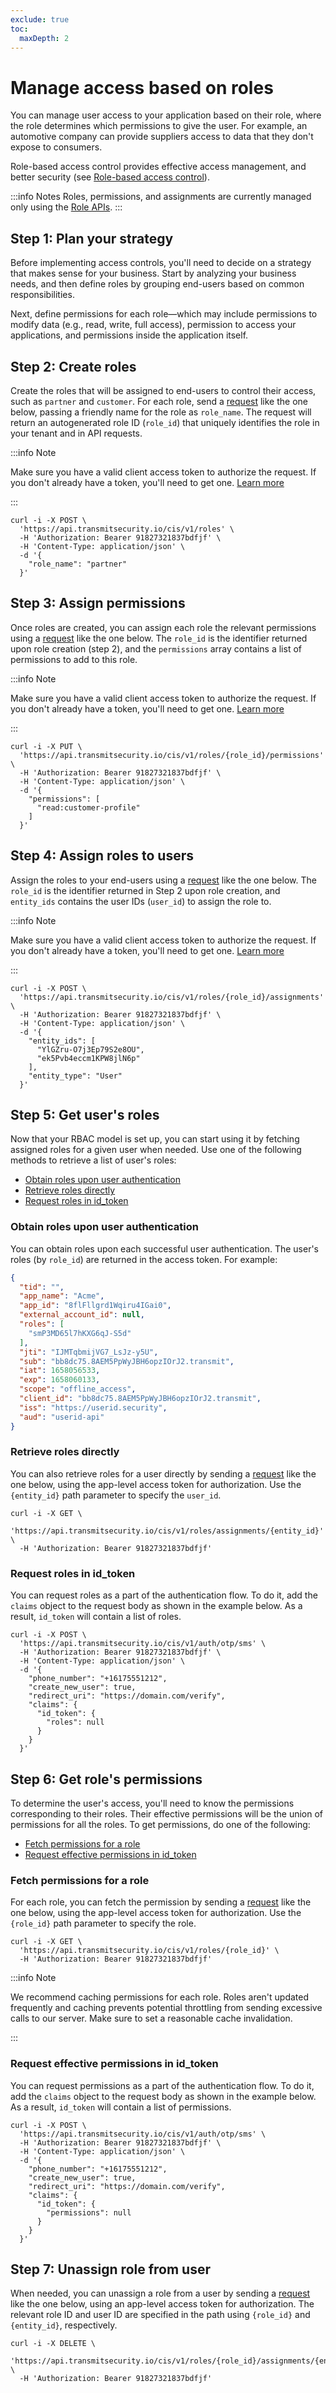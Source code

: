 ```yaml
---
exclude: true
toc:
  maxDepth: 2
---
```

# Manage access based on roles

You can manage user access to your application based on their role, where the role determines which permissions to give the user. For example, an automotive company can provide suppliers access to data that they don't expose to consumers.

Role-based access control provides effective access management, and better security (see [Role-based access control](/guides/user/how_rbac_works.md)).

:::info Notes
Roles, permissions, and assignments are currently managed only using the [Role APIs](/openapi/user/roles/).
:::

## Step 1: Plan your strategy

Before implementing access controls, you'll need to decide on a strategy that makes sense for your business. Start by analyzing your business needs, and then define roles by grouping end-users based on common responsibilities.

Next, define permissions for each role—which may include permissions to modify data (e.g., read, write, full access), permission to access your applications, and permissions inside the application itself.

## Step 2: Create roles

Create the roles that will be assigned to end-users to control their access, such as `partner` and `customer`. For each role, send a [request](/openapi/user/roles/#operation/createRole) like the one below, passing a friendly name for the role as `role_name`. The request will return an autogenerated role ID (`role_id`) that uniquely identifies the role in your tenant and in API requests.

:::info Note

Make sure you have a valid client access token to authorize the request. If you don't already have a token, you'll need to get one. [Learn more](retrieve_client_tokens.md)

:::

```shell
curl -i -X POST \
  'https://api.transmitsecurity.io/cis/v1/roles' \
  -H 'Authorization: Bearer 91827321837bdfjf' \
  -H 'Content-Type: application/json' \
  -d '{
    "role_name": "partner"
  }'
```

## Step 3: Assign permissions
Once roles are created, you can assign each role the relevant permissions using a [request](/openapi/user/roles/#operation/addPermissionsToRole) like the one below. The `role_id` is the identifier returned upon role creation (step 2), and the `permissions` array contains a list of permissions to add to this role.

:::info Note

Make sure you have a valid client access token to authorize the request. If you don't already have a token, you'll need to get one. [Learn more](retrieve_client_tokens.md)

:::

```shell
curl -i -X PUT \
  'https://api.transmitsecurity.io/cis/v1/roles/{role_id}/permissions' \
  -H 'Authorization: Bearer 91827321837bdfjf' \
  -H 'Content-Type: application/json' \
  -d '{
    "permissions": [
      "read:customer-profile"
    ]
  }'
```

## Step 4: Assign roles to users
Assign the roles to your end-users using a [request](/openapi/user/roles/#operation/assignRole) like the one below. The `role_id` is the identifier returned in Step 2 upon role creation, and `entity_ids` contains the user IDs (`user_id`) to assign the role to.

:::info Note

Make sure you have a valid client access token to authorize the request. If you don't already have a token, you'll need to get one. [Learn more](retrieve_client_tokens.md)

:::

```shell
curl -i -X POST \
  'https://api.transmitsecurity.io/cis/v1/roles/{role_id}/assignments' \
  -H 'Authorization: Bearer 91827321837bdfjf' \
  -H 'Content-Type: application/json' \
  -d '{
    "entity_ids": [
      "YlGZru-O7j3Ep79S2e8OU",
      "ek5Pvb4eccm1KPW8jlN6p"
    ],
    "entity_type": "User"
  }'
```

## Step 5: Get user's roles

Now that your RBAC model is set up, you can start using it by fetching assigned roles for a given user when needed. Use one of the following methods to retrieve a list of user's roles:

* [Obtain roles upon user authentication](#obtain-roles-upon-user-authentication)
* [Retrieve roles directly](#retrieve-roles-directly)
* [Request roles in id_token](#request-roles-in-id_token)

### Obtain roles upon user authentication

You can obtain roles upon each successful user authentication. The user's roles (by `role_id`) are returned in the access token. For example:

```json
{
  "tid": "",
  "app_name": "Acme",
  "app_id": "8flFllgrd1Wqiru4IGai0",
  "external_account_id": null,
  "roles": [
    "smP3MD65l7hKXG6qJ-S5d"
  ],
  "jti": "IJMTqbmijVG7_LsJz-y5U",
  "sub": "bb8dc75.8AEM5PpWyJBH6opzIOrJ2.transmit",
  "iat": 1658056533,
  "exp": 1658060133,
  "scope": "offline_access",
  "client_id": "bb8dc75.8AEM5PpWyJBH6opzIOrJ2.transmit",
  "iss": "https://userid.security",
  "aud": "userid-api"
}
```

### Retrieve roles directly

You can also retrieve roles for a user directly by sending a [request](/openapi/user/roles/#operation/getEntityRoles) like the one below, using the app-level access token for authorization. Use the `{entity_id}` path parameter to specify the `user_id`.

```shell
curl -i -X GET \
  'https://api.transmitsecurity.io/cis/v1/roles/assignments/{entity_id}' \
  -H 'Authorization: Bearer 91827321837bdfjf'
```

### Request roles in id_token

You can request roles as a part of the authentication flow. To do it, add the `claims` object to the request body as shown in the example below. As a result, `id_token` will contain a list of roles.

```shell
curl -i -X POST \
  'https://api.transmitsecurity.io/cis/v1/auth/otp/sms' \
  -H 'Authorization: Bearer 91827321837bdfjf' \
  -H 'Content-Type: application/json' \
  -d '{
    "phone_number": "+16175551212",
    "create_new_user": true,
    "redirect_uri": "https://domain.com/verify",
    "claims": {
      "id_token": {
        "roles": null
      }
    }
  }'
```

## Step 6: Get role's permissions
To determine the user's access, you'll need to know the permissions corresponding to their roles. Their effective permissions will be the union of permissions for all the roles. To get permissions, do one of the following:

* [Fetch permissions for a role](#fetch-permissions-for-a-role)
* [Request effective permissions in id_token](#request-effective-permissions-in-id_token)


### Fetch permissions for a role

For each role, you can fetch the permission by sending a [request](/openapi/user/roles/#operation/getRoleById) like the one below, using the app-level access token for authorization. Use the `{role_id}` path parameter to specify the role.

```shell
curl -i -X GET \
  'https://api.transmitsecurity.io/cis/v1/roles/{role_id}' \
  -H 'Authorization: Bearer 91827321837bdfjf'
```
:::info Note

We recommend caching permissions for each role. Roles aren't updated frequently and caching prevents potential throttling from sending excessive calls to our server. Make sure to set a reasonable cache invalidation.

:::

### Request effective permissions in id_token

You can request permissions as a part of the authentication flow. To do it, add the `claims` object to the request body as shown in the example below. As a result, `id_token` will contain a list of permissions.

```shell
curl -i -X POST \
  'https://api.transmitsecurity.io/cis/v1/auth/otp/sms' \
  -H 'Authorization: Bearer 91827321837bdfjf' \
  -H 'Content-Type: application/json' \
  -d '{
    "phone_number": "+16175551212",
    "create_new_user": true,
    "redirect_uri": "https://domain.com/verify",
    "claims": {
      "id_token": {
        "permissions": null
      }
    }
  }'
```

## Step 7: Unassign role from user

When needed, you can unassign a role from a user by sending a [request](/openapi/user/roles/#operation/removeAssignedRole) like the one below, using an app-level access token for authorization. The relevant role ID and user ID are specified in the path using `{role_id}` and `{entity_id}`, respectively.
```shell
curl -i -X DELETE \
  'https://api.transmitsecurity.io/cis/v1/roles/{role_id}/assignments/{entity_id}' \
  -H 'Authorization: Bearer 91827321837bdfjf'
```